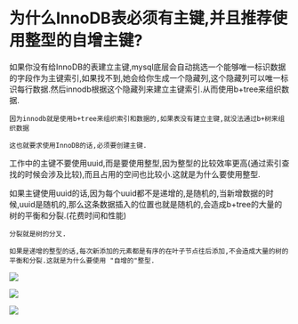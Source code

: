 # 为什么InnoDB表必须有主键,并且推荐使用整型的自增主键?

如果你没有给InnoDB的表建立主键,mysql底层会自动挑选一个能够唯一标识数据的字段作为主键索引,如果找不到,她会给你生成一个隐藏列,这个隐藏列可以唯一标识每行数据.然后innodb根据这个隐藏列来建立主键索引.从而使用b+tree来组织数据.

    因为innodb就是使用b+tree来组织索引和数据的,如果表没有建立主键,就没法通过b+树来组织数据

    这也就要求使用InnoDB的话,必须要创建主键.

工作中的主键不要使用uuid,而是要使用整型,因为整型的比较效率更高(通过索引查找的时候会涉及比较),而且占用的空间也比较小.这就是为什么要使用整型.

如果主键使用uuid的话,因为每个uuid都不是递增的,是随机的,当新增数据的时候,uuid是随机的,那么这条数据插入的位置也就是随机的,会造成b+tree的大量的树的平衡和分裂.(花费时间和性能)

    分裂就是树的分叉.

    如果是递增的整型的话,每次新添加的元素都是有序的在叶子节点往后添加,不会造成大量的树的平衡和分裂.这就是为什么要使用 "自增的"整型.

![](../pics/b+分裂理解01.png)

![](../pics/b+分裂理解02.png)

![](../pics/b+分裂理解03.png)
